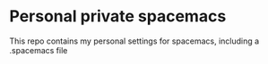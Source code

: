 # Personal private spacemacs

This repo contains my personal settings for spacemacs, including
a .spacemacs file
